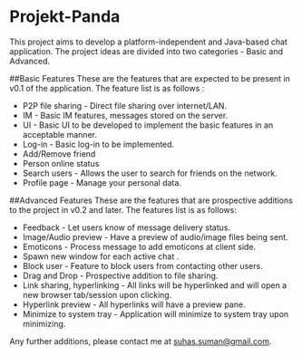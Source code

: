 # Projekt-Panda
This project aims to develop a platform-independent and Java-based chat application.
The project ideas are divided into two categories - Basic and Advanced.

##Basic Features
These are the features that are expected to be present in v0.1 of the application. The feature list is as follows :
* P2P file sharing - Direct file sharing over internet/LAN.
* IM - Basic IM features, messages stored on the server.
* UI - Basic UI to be developed to implement the basic features in an acceptable manner. 
* Log-in - Basic log-in to be implemented.
* Add/Remove friend
* Person online status
* Search users - Allows the user to search for friends on the network.
* Profile page - Manage your personal data.

##Advanced Features
These are the features that are prospective additions to the project in v0.2 and later. The features list is as follows:
* Feedback  - Let users know of message delivery status.
* Image/Audio preview  - Have a preview of audio/image files being sent.
* Emoticons  - Process message to add emoticons at client side.
* Spawn new window for each active chat .
* Block user - Feature to block users from contacting other users.
* Drag and Drop  - Prospective addition to file sharing.
* Link sharing, hyperlinking - All links will be hyperlinked and will open a new browser tab/session upon clicking.
* Hyperlink preview - All hyperlinks will have a preview pane.
* Minimize to system tray - Application will minimize to system tray upon minimizing.
	
Any further additions, please contact me at suhas.suman@gmail.com.
